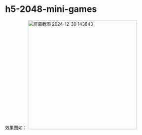 # h5-2048-mini-games

效果图如：
<img width="353" alt="屏幕截图 2024-12-30 143843" src="https://github.com/user-attachments/assets/1630e4e0-1a34-42c6-8c6b-b97edd5f85f2" />
